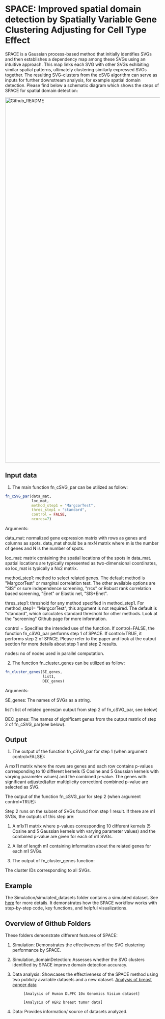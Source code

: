 # SPACE: Improved spatial domain detection by Spatially Variable Gene Clustering Adjusting for Cell Type Effect 

SPACE is a Gaussian process-based method that initially identifies SVGs and then establishes a dependency map among these SVGs using an intuitive approach. This map links each SVG with other SVGs exhibiting similar spatial patterns, ultimately clustering similarly expressed SVGs together. The resulting SVG-clusters from the cSVG algorithm can serve as inputs for further downstream analysis, for example spatial domain detection. 
Please find below a schematic diagram which shows the steps of SPACE for spatial domain detection:


<img width="1189" alt="Github_README" src="https://github.com/wangjr03/SPACE/assets/73495177/1dfe3d5d-996f-498d-9f45-ded17fd486c5">

## Input data

1. The main function fn_cSVG_par can be utilized as follow:

``` r
fn_cSVG_par(data_mat,
            loc_mat,
            method_step1 = "MargcorTest",
            thres_step1 = "standard",
            control = FALSE,
            ncores=7)
```

Arguments:

data_mat: normalized gene expression matrix with rows as genes and columns as spots. data_mat should be a mxN matrix where m is the number of genes and N is the number of spots.

loc_mat: matrix containing the spatial locations of the spots in data_mat. spatial locations are typically represented as two-dimensional coordinates, so loc_mat is typically a Nx2 matrix. 

method_step1: method to select related genes. The default method is "MargcorTest" or marginal correlation test. The other available options are "SIS" or sure independence screening, "rrcs" or Robust rank correlation based screening, "Enet" or Elastic net, "SIS+Enet".  

thres_step1: threshold for any method specified in method_step1. For method_step1= "MargcorTest", this argument is not required. The default is "standard", which calculates standard threshold for other methods. Look at the "screening" Github page for more information.

control = Specifies the intended use of the function. If control=FALSE, the function fn_cSVG_par performs step 1 of SPACE. If control=TRUE, it performs step 2 of SPACE. Please refer to the paper and look at the output section for more details about step 1 and step 2 results.

nodes: no of nodes used in parallel computation.

2. The function fn_cluster_genes can be utilized as follow:

``` r
fn_cluster_genes(SE_genes,
                 list1,
                 DEC_genes)
```

Arguments:

SE_genes: The names of SVGs as a string. 

list1: list of related genes(an output from step 2 of fn_cSVG_par, see below) 

DEC_genes: The names of significant genes from the output matrix of step 2 of fn_cSVG_par(see below).  


## Output

1. The output of the function fn_cSVG_par for step 1 (when argument control=FALSE):

A mx11 matrix where the rows are genes and each row contains p-values corresponding to 10 different kernels (5 Cosine and 5 Gaussian kernels with varying parameter values) and the combined p-value. The genes with significant adjusted(after multiplicity correction) combined p-value are selected as SVG. 

The output of the function fn_cSVG_par for step 2 (when argument control=TRUE):

Step 2 runs on the subset of SVGs found from step 1 result. If there are m1 SVGs, the outputs of this step are:
1. A m1x11 matrix where p-values corresponding 10 different kernels (5 Cosine and 5 Gaussian kernels with varying parameter values) and the combined p-value are given for each of m1 SVGs.
2. A list of length m1 containing information about the related genes for each m1 SVGs.

2. The output of fn_cluster_genes function:

The cluster IDs corresponding to all SVGs.

## Example 

The Simulation/simulated_datasets folder contains a simulated dataset. See [here] for more details. It demonstrates how the SPACE workflow works with step-by-step code, key functions, and helpful visualizations.

[here]: https://github.com/wangjr03/SPACE/blob/main/Simulation/Simulation.md

## Overview of Github Folders 

These folders demonstrate different features of SPACE:

1. Simulation: Demonstrates the effectiveness of the SVG clustering performance by SPACE.
2. Simulation_domainDetection: Assesses whether the SVG clusters identified by SPACE improve domain detection accuracy.
3. Data analysis: Showcases the effectiveness of the SPACE method using two publicly available datasets and a new dataset.
            [Analysis of breast cancer data]
   
            [Analysis of Human DLPFC 10x Genomics Visium dataset]
   
            [Analysis of HER2 breast tumor data]

   [Analysis of breast cancer data]: https://github.com/wangjr03/SPACE/tree/main/data%20analysis%20code/Breast%20Cancer%20data%20analysis
   [Analysis of Human DLPFC 10x Genomics Visium dataset]: https://github.com/wangjr03/SPACE/tree/main/data%20analysis%20code/DLPFC%20data%20analysis
   [Analysis of HER2 breast tumor data]: https://github.com/wangjr03/SPACE/tree/main/data%20analysis%20code/HER2%20data%20analysis
   
   
5. Data: Provides information/ source of datasets analyzed.
